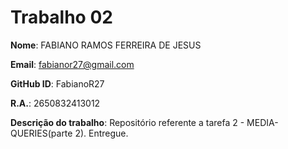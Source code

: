 # Trabalho 02


**Nome**: FABIANO RAMOS FERREIRA DE JESUS

**Email**: fabianor27@gmail.com

**GitHub ID**: FabianoR27

**R.A.**: 2650832413012

**Descrição do trabalho**:
Repositório referente a tarefa 2 - MEDIA-QUERIES(parte 2). Entregue.